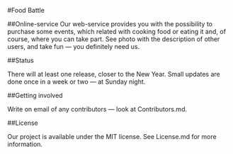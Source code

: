 #Food Battle

##Online-service
Our web-service provides you with the possibility to purchase some events, which related with cooking food or eating it and, of course, where you can take part.
See photo with the description of other users, and take fun — you definitely need us.

##Status

There will at least one release, closer to the New Year.  Small updates are done once in a week or two — at Sunday night.

##Getting involved

Write on email of any contributors — look at Contributors.md.

##License

Our project is available under the MIT license. See License.md for more information.
